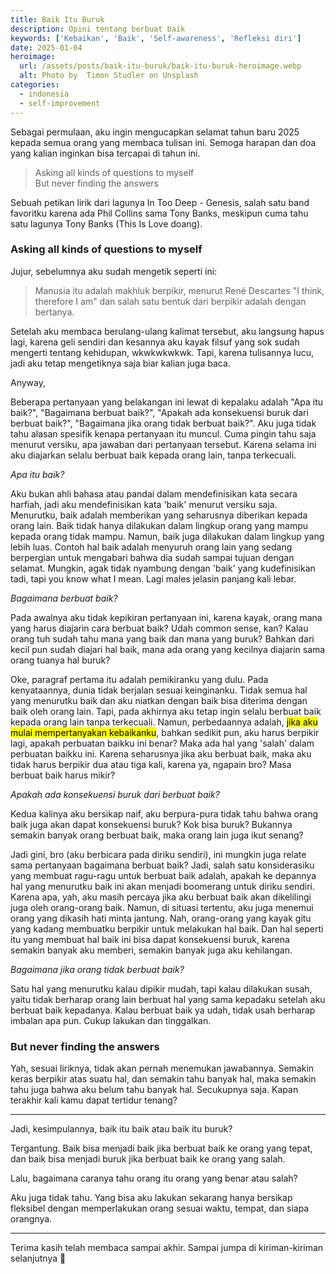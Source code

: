 ```yaml
---
title: Baik Itu Buruk
description: Opini tentang berbuat baik
keywords: ['Kebaikan', 'Baik', 'Self-awareness', 'Refleksi diri']
date: 2025-01-04
heroimage: 
  url: /assets/posts/baik-itu-buruk/baik-itu-buruk-heroimage.webp
  alt: Photo by  Timon Studler on Unsplash
categories:
  - indonesia
  - self-improvement
---
```


Sebagai permulaan, aku ingin mengucapkan selamat tahun baru 2025 kepada semua orang yang membaca tulisan ini. Semoga harapan dan doa yang kalian inginkan bisa tercapai di tahun ini.

> Asking all kinds of questions to myself <br>
> But never finding the answers

Sebuah petikan lirik dari lagunya In Too Deep - Genesis, salah satu band favoritku karena ada Phil Collins sama Tony Banks, meskipun cuma tahu satu lagunya Tony Banks (This Is Love doang).

### Asking all kinds of questions to myself

Jujur, sebelumnya aku sudah mengetik seperti ini:

> Manusia itu adalah makhluk berpikir, menurut René Descartes "I think, therefore I am" dan salah satu bentuk dari berpikir adalah dengan bertanya.

Setelah aku membaca berulang-ulang kalimat tersebut, aku langsung hapus lagi, karena geli sendiri dan kesannya aku kayak filsuf yang sok sudah mengerti tentang kehidupan, wkwkwkwkwk. Tapi, karena tulisannya lucu, jadi aku tetap mengetiknya saja biar kalian juga baca.

Anyway,

Beberapa pertanyaan yang belakangan ini lewat di kepalaku adalah "Apa itu baik?", "Bagaimana berbuat baik?", "Apakah ada konsekuensi buruk dari berbuat baik?", "Bagaimana jika orang tidak berbuat baik?". Aku juga tidak tahu alasan spesifik kenapa pertanyaan itu muncul. Cuma pingin tahu saja menurut versiku, apa jawaban dari pertanyaan tersebut. Karena selama ini aku diajarkan selalu berbuat baik kepada orang lain, tanpa terkecuali.

*Apa itu baik?*

Aku bukan ahli bahasa atau pandai dalam mendefinisikan kata secara harfiah, jadi aku mendefinisikan kata 'baik' menurut versiku saja. Menurutku, baik adalah memberikan yang seharusnya diberikan kepada orang lain. Baik tidak hanya dilakukan dalam lingkup orang yang mampu kepada orang tidak mampu. Namun, baik juga dilakukan dalam lingkup yang lebih luas. Contoh hal baik adalah menyuruh orang lain yang sedang berpergian untuk mengabari bahwa dia sudah sampai tujuan dengan selamat. Mungkin, agak tidak nyambung dengan 'baik' yang kudefinisikan tadi, tapi you know what I mean. Lagi males jelasin panjang kali lebar.

*Bagaimana berbuat baik?*

Pada awalnya aku tidak kepikiran pertanyaan ini, karena kayak, orang mana yang harus diajarin cara berbuat baik? Udah common sense, kan? Kalau orang tuh sudah tahu mana yang baik dan mana yang buruk? Bahkan dari kecil pun sudah diajari hal baik, mana ada orang yang kecilnya diajarin sama orang tuanya hal buruk?

Oke, paragraf pertama itu adalah pemikiranku yang dulu. Pada kenyataannya, dunia tidak berjalan sesuai keinginanku. Tidak semua hal yang menurutku baik dan aku niatkan dengan baik bisa diterima dengan baik oleh orang lain. Tapi, pada akhirnya aku tetap ingin selalu berbuat baik kepada orang lain tanpa terkecuali. Namun, perbedaannya adalah, <mark>jika aku mulai mempertanyakan kebaikanku</mark>, bahkan sedikit pun, aku harus berpikir lagi, apakah perbuatan baikku ini benar? Maka ada hal yang 'salah' dalam perbuatan baikku ini. Karena seharusnya jika aku berbuat baik, maka aku tidak harus berpikir dua atau tiga kali, karena ya, ngapain bro? Masa berbuat baik harus mikir?

*Apakah ada konsekuensi buruk dari berbuat baik?*

Kedua kalinya aku bersikap naif, aku berpura-pura tidak tahu bahwa orang baik juga akan dapat konsekuensi buruk? Kok bisa buruk? Bukannya semakin banyak orang berbuat baik, maka orang lain juga ikut senang?

Jadi gini, bro (aku berbicara pada diriku sendiri), ini mungkin juga relate sama pertanyaan bagaimana berbuat baik? Jadi, salah satu konsiderasiku yang membuat ragu-ragu untuk berbuat baik adalah, apakah ke depannya hal yang menurutku baik ini akan menjadi boomerang untuk diriku sendiri. Karena apa, yah, aku masih percaya jika aku berbuat baik akan dikelilingi juga oleh orang-orang baik. Namun, di situasi tertentu, aku juga menemui orang yang dikasih hati minta jantung. Nah, orang-orang yang kayak gitu yang kadang membuatku berpikir untuk melakukan hal baik. Dan hal seperti itu yang membuat hal baik ini bisa dapat konsekuensi buruk, karena semakin banyak aku memberi, semakin banyak juga aku kehilangan.

*Bagaimana jika orang tidak berbuat baik?*

Satu hal yang menurutku kalau dipikir mudah, tapi kalau dilakukan susah, yaitu tidak berharap orang lain berbuat hal yang sama kepadaku setelah aku berbuat baik kepadanya. Kalau berbuat baik ya udah, tidak usah berharap imbalan apa pun. Cukup lakukan dan tinggalkan.

### But never finding the answers

Yah, sesuai liriknya, tidak akan pernah menemukan jawabannya. Semakin keras berpikir atas suatu hal, dan semakin tahu banyak hal, maka semakin tahu juga bahwa aku belum tahu banyak hal. Secukupnya saja. Kapan terakhir kali kamu dapat tertidur tenang?

---

Jadi, kesimpulannya, baik itu baik atau baik itu buruk?

Tergantung. Baik bisa menjadi baik jika berbuat baik ke orang yang tepat, dan baik bisa menjadi buruk jika berbuat baik ke orang yang salah.

Lalu, bagaimana caranya tahu orang itu orang yang benar atau salah?

Aku juga tidak tahu. Yang bisa aku lakukan sekarang hanya bersikap fleksibel dengan memperlakukan orang sesuai waktu, tempat, dan siapa orangnya.

---

Terima kasih telah membaca sampai akhir. Sampai jumpa di kiriman-kiriman selanjutnya 👋



